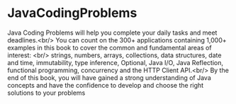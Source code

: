 # JavaCodingProblems
Java Coding Problems will help you complete your daily tasks and meet deadlines.&lt;br/> You can count on the 300+ applications containing 1,000+ examples in this book to cover the common and fundamental areas of interest: &lt;br/> strings, numbers, arrays, collections, data structures, date and time, immutability, type inference, Optional, Java I/O, Java Reflection, functional programming, concurrency and the HTTP Client API.&lt;br/>  By the end of this book, you will have gained a strong understanding of Java concepts and have the confidence to develop and choose the right solutions to your problems
